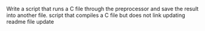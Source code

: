 Write a script that runs a C file through the preprocessor and save the result into another file.
script that compiles a C file but does not link
updating readme file
update
